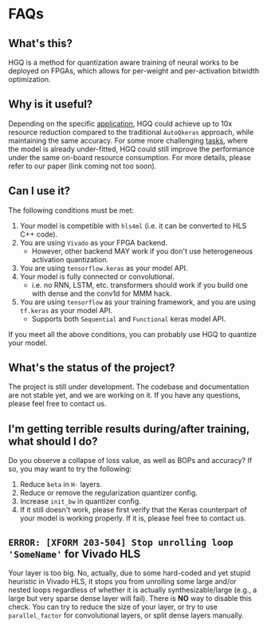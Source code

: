 # FAQs

## What's this?

HGQ is a method for quantization aware training of neural works to be deployed on FPGAs, which allows for per-weight and per-activation bitwidth optimization.

## Why is it useful?

Depending on the specific [application](https://arxiv.org/abs/2006.10159), HGQ could achieve up to 10x resource reduction compared to the traditional `AutoQkeras` approach, while maintaining the same accuracy. For some more challenging [tasks](https://arxiv.org/abs/2202.04976), where the model is already under-fitted, HGQ could still improve the performance under the same on-board resource consumption. For more details, please refer to our paper (link coming not too soon).

## Can I use it?

The following conditions must be met:

1. Your model is competible with `hls4ml` (i.e. it can be converted to HLS C++ code).
2. You are using `Vivado` as your FPGA backend.
   - However, other backend MAY work if you don't use heterogeneous activation quantization.
3. You are using `tensorflow.keras` as your model API.
4. Your model is fully connected or convolutional.
   - i.e. no RNN, LSTM, etc. transformers should work if you build one with dense and the conv1d for MMM hack.
5. You are using `tensorflow` as your training framework, and you are using `tf.keras` as your model API.
   - Supports both `Sequential` and `Functional` keras model API.

If you meet all the above conditions, you can probably use HGQ to quantize your model.

## What's the status of the project?

The project is still under development. The codebase and documentation are not stable yet, and we are working on it. If you have any questions, please feel free to contact us.

## I'm getting terrible results during/after training, what should I do?

Do you observe a collapse of loss value, as well as BOPs and accuracy? If so, you may want to try the following:

1. Reduce `beta` in `H-` layers.
2. Reduce or remove the regularization quantizer config.
3. Increase `init_bw` in quantizer config.
4. If it still doesn't work, please first verify that the Keras counterpart of your model is working properly. If it is, please feel free to contact us.

## `ERROR: [XFORM 203-504] Stop unrolling loop 'SomeName'` for Vivado HLS

Your layer is too big. No, actually, due to some hard-coded and yet stupid heuristic in Vivado HLS, it stops you from unrolling some large and/or nested loops regardless of whether it is actually synthesizable/large (e.g., a large but very sparse dense layer will fail). There is **NO** way to disable this check. You can try to reduce the size of your layer, or try to use `parallel_factor` for convolutional layers, or split dense layers manually.
